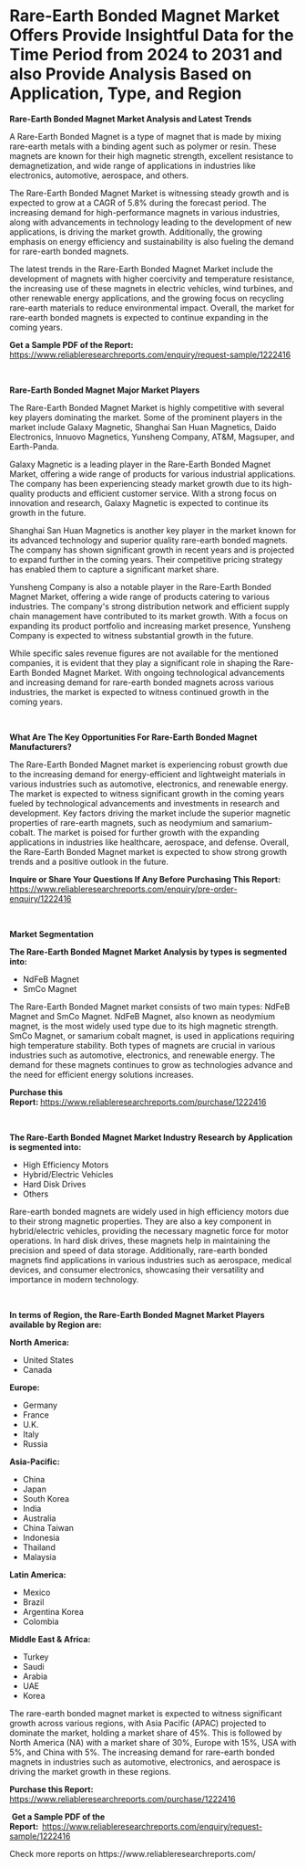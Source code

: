 <p><h1>Rare-Earth Bonded Magnet Market Offers Provide Insightful Data for the Time Period from 2024 to 2031 and also Provide Analysis Based on Application, Type, and Region</h1></p><p><strong>Rare-Earth Bonded Magnet Market Analysis and Latest Trends</strong></p>
<p><p>A Rare-Earth Bonded Magnet is a type of magnet that is made by mixing rare-earth metals with a binding agent such as polymer or resin. These magnets are known for their high magnetic strength, excellent resistance to demagnetization, and wide range of applications in industries like electronics, automotive, aerospace, and others.</p><p>The Rare-Earth Bonded Magnet Market is witnessing steady growth and is expected to grow at a CAGR of 5.8% during the forecast period. The increasing demand for high-performance magnets in various industries, along with advancements in technology leading to the development of new applications, is driving the market growth. Additionally, the growing emphasis on energy efficiency and sustainability is also fueling the demand for rare-earth bonded magnets.</p><p>The latest trends in the Rare-Earth Bonded Magnet Market include the development of magnets with higher coercivity and temperature resistance, the increasing use of these magnets in electric vehicles, wind turbines, and other renewable energy applications, and the growing focus on recycling rare-earth materials to reduce environmental impact. Overall, the market for rare-earth bonded magnets is expected to continue expanding in the coming years.</p></p>
<p><strong>Get a Sample PDF of the Report:&nbsp;</strong> <a href="https://www.reliableresearchreports.com/enquiry/request-sample/1222416">https://www.reliableresearchreports.com/enquiry/request-sample/1222416</a></p>
<p>&nbsp;</p>
<p><strong>Rare-Earth Bonded Magnet Major Market Players</strong></p>
<p><p>The Rare-Earth Bonded Magnet Market is highly competitive with several key players dominating the market. Some of the prominent players in the market include Galaxy Magnetic, Shanghai San Huan Magnetics, Daido Electronics, Innuovo Magnetics, Yunsheng Company, AT&M, Magsuper, and Earth-Panda.</p><p>Galaxy Magnetic is a leading player in the Rare-Earth Bonded Magnet Market, offering a wide range of products for various industrial applications. The company has been experiencing steady market growth due to its high-quality products and efficient customer service. With a strong focus on innovation and research, Galaxy Magnetic is expected to continue its growth in the future.</p><p>Shanghai San Huan Magnetics is another key player in the market known for its advanced technology and superior quality rare-earth bonded magnets. The company has shown significant growth in recent years and is projected to expand further in the coming years. Their competitive pricing strategy has enabled them to capture a significant market share.</p><p>Yunsheng Company is also a notable player in the Rare-Earth Bonded Magnet Market, offering a wide range of products catering to various industries. The company's strong distribution network and efficient supply chain management have contributed to its market growth. With a focus on expanding its product portfolio and increasing market presence, Yunsheng Company is expected to witness substantial growth in the future.</p><p>While specific sales revenue figures are not available for the mentioned companies, it is evident that they play a significant role in shaping the Rare-Earth Bonded Magnet Market. With ongoing technological advancements and increasing demand for rare-earth bonded magnets across various industries, the market is expected to witness continued growth in the coming years.</p></p>
<p>&nbsp;</p>
<p><strong>What Are The Key Opportunities For Rare-Earth Bonded Magnet Manufacturers?</strong></p>
<p><p>The Rare-Earth Bonded Magnet market is experiencing robust growth due to the increasing demand for energy-efficient and lightweight materials in various industries such as automotive, electronics, and renewable energy. The market is expected to witness significant growth in the coming years fueled by technological advancements and investments in research and development. Key factors driving the market include the superior magnetic properties of rare-earth magnets, such as neodymium and samarium-cobalt. The market is poised for further growth with the expanding applications in industries like healthcare, aerospace, and defense. Overall, the Rare-Earth Bonded Magnet market is expected to show strong growth trends and a positive outlook in the future.</p></p>
<p><strong>Inquire or Share Your Questions If Any Before Purchasing This Report:</strong> <a href="https://www.reliableresearchreports.com/enquiry/pre-order-enquiry/1222416">https://www.reliableresearchreports.com/enquiry/pre-order-enquiry/1222416</a></p>
<p>&nbsp;</p>
<p><strong>Market Segmentation</strong></p>
<p><strong>The Rare-Earth Bonded Magnet Market Analysis by types is segmented into:</strong></p>
<p><ul><li>NdFeB Magnet</li><li>SmCo Magnet</li></ul></p>
<p><p>The Rare-Earth Bonded Magnet market consists of two main types: NdFeB Magnet and SmCo Magnet. NdFeB Magnet, also known as neodymium magnet, is the most widely used type due to its high magnetic strength. SmCo Magnet, or samarium cobalt magnet, is used in applications requiring high temperature stability. Both types of magnets are crucial in various industries such as automotive, electronics, and renewable energy. The demand for these magnets continues to grow as technologies advance and the need for efficient energy solutions increases.</p></p>
<p><strong>Purchase this Report:&nbsp;</strong><a href="https://www.reliableresearchreports.com/purchase/1222416">https://www.reliableresearchreports.com/purchase/1222416</a></p>
<p>&nbsp;</p>
<p><strong>The Rare-Earth Bonded Magnet Market Industry Research by Application is segmented into:</strong></p>
<p><ul><li>High Efficiency Motors</li><li>Hybrid/Electric Vehicles</li><li>Hard Disk Drives</li><li>Others</li></ul></p>
<p><p>Rare-earth bonded magnets are widely used in high efficiency motors due to their strong magnetic properties. They are also a key component in hybrid/electric vehicles, providing the necessary magnetic force for motor operations. In hard disk drives, these magnets help in maintaining the precision and speed of data storage. Additionally, rare-earth bonded magnets find applications in various industries such as aerospace, medical devices, and consumer electronics, showcasing their versatility and importance in modern technology.</p></p>
<p>&nbsp;</p>
<p><strong>In terms of Region, the Rare-Earth Bonded Magnet Market Players available by Region are:</strong></p>
<p>
    <p> <strong> North America: </strong>
        <ul>
            <li>United States</li>
            <li>Canada</li>
        </ul>
        </p> 
    <p> <strong> Europe: </strong>
        <ul>
            <li>Germany</li>
            <li>France</li>
            <li>U.K.</li>
            <li>Italy</li>
            <li>Russia</li>
        </ul>
        </p> 
    <p> <strong> Asia-Pacific: </strong>
        <ul>
            <li>China</li>
            <li>Japan</li>
            <li>South Korea</li>
            <li>India</li>
            <li>Australia</li>
            <li>China Taiwan</li>
            <li>Indonesia</li>
            <li>Thailand</li>
            <li>Malaysia</li>
        </ul>
        </p> 
    <p> <strong> Latin America: </strong>
        <ul>
            <li>Mexico</li>
            <li>Brazil</li>
            <li>Argentina Korea</li>
            <li>Colombia</li>
        </ul>
        </p> 
    <p> <strong> Middle East & Africa: </strong>
        <ul>
            <li>Turkey</li>
            <li>Saudi</li>
            <li>Arabia</li>
            <li>UAE</li>
            <li>Korea</li>
        </ul>
    </p>
    </p>
<p><p>The rare-earth bonded magnet market is expected to witness significant growth across various regions, with Asia Pacific (APAC) projected to dominate the market, holding a market share of 45%. This is followed by North America (NA) with a market share of 30%, Europe with 15%, USA with 5%, and China with 5%. The increasing demand for rare-earth bonded magnets in industries such as automotive, electronics, and aerospace is driving the market growth in these regions.</p></p>
<p><strong>Purchase this Report: </strong><a href="https://www.reliableresearchreports.com/purchase/1222416">https://www.reliableresearchreports.com/purchase/1222416</a></p>
<p>&nbsp;<strong>Get a Sample PDF of the Report:&nbsp;&nbsp;</strong><a href="https://www.reliableresearchreports.com/enquiry/request-sample/1222416">https://www.reliableresearchreports.com/enquiry/request-sample/1222416</a></p>
<p><strong></strong></p>
<p>Check more reports on https://www.reliableresearchreports.com/</p>